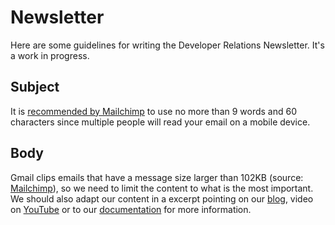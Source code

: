 # Newsletter

Here are some guidelines for writing the Developer Relations Newsletter. It's a work in progress.

## Subject

It is [recommended by Mailchimp](https://mailchimp.com/help/best-practices-for-email-subject-lines/) to use no more than 9 words and 60 characters since multiple people will read your email on a mobile device.

## Body

Gmail clips emails that have a message size larger than 102KB (source: [Mailchimp](https://mailchimp.com/help/gmail-is-clipping-my-email/)), so we need to limit the content to what is the most important. We should also adapt our content in a excerpt pointing on our [blog](https://blog.mindee.com), video on [YouTube](https://www.youtube.com/channel/UCXcb0H4P81RqvvvFfWdszoA) or to our [documentation](https://developers.mindee.com/docs) for more information.
